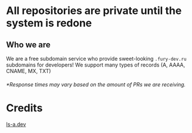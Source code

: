# All repositories are private until the system is redone

## Who we are
We are a free subdomain service who provide sweet-looking `.fury-dev.ru` subdomains for developers!
We support many types of records (A, AAAA, CNAME, MX, TXT)

###### *Response times may vary based on the amount of PRs we are receiving.

# Credits
<a href="https://github.com/is-a-dev/" target="_blank">Is-a.dev</a>

